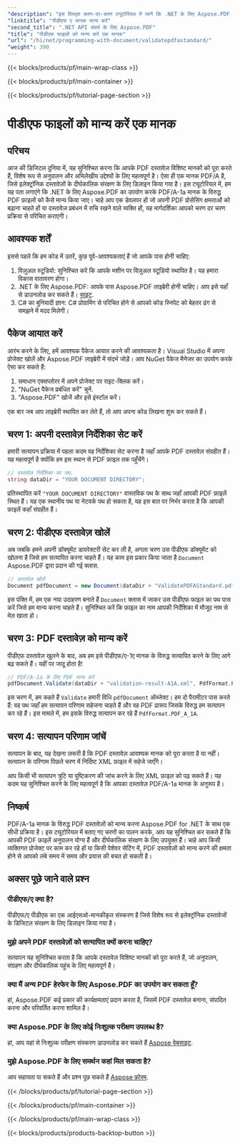 ```yaml
---
"description": "इस विस्तृत चरण-दर-चरण ट्यूटोरियल में जानें कि .NET के लिए Aspose.PDF का उपयोग करके PDF/A-1a मानक के विरुद्ध PDF फ़ाइलों को कैसे सत्यापित किया जाए।"
"linktitle": "पीडीएफ ए मानक मान्य करें"
"second_title": ".NET API संदर्भ के लिए Aspose.PDF"
"title": "पीडीएफ फाइलों को मान्य करें एक मानक"
"url": "/hi/net/programming-with-document/validatepdfastandard/"
"weight": 390
---
```


{{< blocks/products/pf/main-wrap-class >}}

{{< blocks/products/pf/main-container >}}

{{< blocks/products/pf/tutorial-page-section >}}

# पीडीएफ फाइलों को मान्य करें एक मानक

## परिचय

आज की डिजिटल दुनिया में, यह सुनिश्चित करना कि आपके PDF दस्तावेज़ विशिष्ट मानकों को पूरा करते हैं, विशेष रूप से अनुपालन और अभिलेखीय उद्देश्यों के लिए महत्वपूर्ण है। ऐसा ही एक मानक PDF/A है, जिसे इलेक्ट्रॉनिक दस्तावेज़ों के दीर्घकालिक संरक्षण के लिए डिज़ाइन किया गया है। इस ट्यूटोरियल में, हम यह पता लगाएंगे कि .NET के लिए Aspose.PDF का उपयोग करके PDF/A-1a मानक के विरुद्ध PDF फ़ाइलों को कैसे मान्य किया जाए। चाहे आप एक डेवलपर हों जो अपनी PDF प्रोसेसिंग क्षमताओं को बढ़ाना चाहते हों या दस्तावेज़ प्रबंधन में रुचि रखने वाले व्यक्ति हों, यह मार्गदर्शिका आपको चरण दर चरण प्रक्रिया से परिचित कराएगी।

## आवश्यक शर्तें

इससे पहले कि हम कोड में उतरें, कुछ पूर्व-आवश्यकताएं हैं जो आपके पास होनी चाहिए:

1. विज़ुअल स्टूडियो: सुनिश्चित करें कि आपके मशीन पर विज़ुअल स्टूडियो स्थापित है। यह हमारा विकास वातावरण होगा।
2. .NET के लिए Aspose.PDF: आपके पास Aspose.PDF लाइब्रेरी होनी चाहिए। आप इसे यहाँ से डाउनलोड कर सकते हैं। [साइट](https://releases.aspose.com/pdf/net/).
3. C# का बुनियादी ज्ञान: C# प्रोग्रामिंग से परिचित होने से आपको कोड स्निपेट को बेहतर ढंग से समझने में मदद मिलेगी।

## पैकेज आयात करें

आरंभ करने के लिए, हमें आवश्यक पैकेज आयात करने की आवश्यकता है। Visual Studio में अपना प्रोजेक्ट खोलें और Aspose.PDF लाइब्रेरी में संदर्भ जोड़ें। आप NuGet पैकेज मैनेजर का उपयोग करके ऐसा कर सकते हैं:

1. समाधान एक्सप्लोरर में अपने प्रोजेक्ट पर राइट-क्लिक करें।
2. "NuGet पैकेज प्रबंधित करें" चुनें.
3. "Aspose.PDF" खोजें और इसे इंस्टॉल करें।

एक बार जब आप लाइब्रेरी स्थापित कर लेते हैं, तो आप अपना कोड लिखना शुरू कर सकते हैं।

## चरण 1: अपनी दस्तावेज़ निर्देशिका सेट करें

हमारी सत्यापन प्रक्रिया में पहला कदम वह निर्देशिका सेट करना है जहाँ आपके PDF दस्तावेज़ संग्रहीत हैं। यह महत्वपूर्ण है क्योंकि हम इस स्थान से PDF फ़ाइल तक पहुँचेंगे।

```csharp
// दस्तावेज़ निर्देशिका का पथ.
string dataDir = "YOUR DOCUMENT DIRECTORY";
```

प्रतिस्थापित करें `"YOUR DOCUMENT DIRECTORY"` वास्तविक पथ के साथ जहाँ आपकी PDF फ़ाइलें स्थित हैं। यह एक स्थानीय पथ या नेटवर्क पथ हो सकता है, यह इस बात पर निर्भर करता है कि आपकी फ़ाइलें कहाँ संग्रहीत हैं।

## चरण 2: पीडीएफ दस्तावेज़ खोलें

अब जबकि हमने अपनी डॉक्यूमेंट डायरेक्टरी सेट कर ली है, अगला चरण उस पीडीएफ डॉक्यूमेंट को खोलना है जिसे हम सत्यापित करना चाहते हैं। यह काम इस प्रकार किया जाता है `Document` Aspose.PDF द्वारा प्रदान की गई क्लास.

```csharp
// दस्तावेज़ खोलें
Document pdfDocument = new Document(dataDir + "ValidatePDFAStandard.pdf");
```

इस पंक्ति में, हम एक नया उदाहरण बनाते हैं `Document` क्लास में जाकर उस पीडीएफ फाइल का पथ पास करें जिसे हम मान्य करना चाहते हैं। सुनिश्चित करें कि फ़ाइल का नाम आपकी निर्देशिका में मौजूद नाम से मेल खाता हो।

## चरण 3: PDF दस्तावेज़ को मान्य करें

पीडीएफ दस्तावेज़ खुलने के बाद, अब हम इसे पीडीएफ/ए-1ए मानक के विरुद्ध सत्यापित करने के लिए आगे बढ़ सकते हैं। यहीं पर जादू होता है!

```csharp
// PDF/A-1a के लिए PDF मान्य करें
pdfDocument.Validate(dataDir + "validation-result-A1A.xml", PdfFormat.PDF_A_1A);
```

इस चरण में, हम कहते हैं `Validate` हमारी विधि `pdfDocument` ऑब्जेक्ट। हम दो पैरामीटर पास करते हैं: वह पथ जहाँ हम सत्यापन परिणाम सहेजना चाहते हैं और वह PDF प्रारूप जिसके विरुद्ध हम सत्यापन कर रहे हैं। इस मामले में, हम इसके विरुद्ध सत्यापन कर रहे हैं `PdfFormat.PDF_A_1A`.

## चरण 4: सत्यापन परिणाम जांचें

सत्यापन के बाद, यह देखना ज़रूरी है कि PDF दस्तावेज़ आवश्यक मानक को पूरा करता है या नहीं। सत्यापन के परिणाम पिछले चरण में निर्दिष्ट XML फ़ाइल में सहेजे जाएँगे।

आप किसी भी सत्यापन त्रुटि या पुष्टिकरण की जांच करने के लिए XML फ़ाइल को पढ़ सकते हैं। यह कदम यह सुनिश्चित करने के लिए महत्वपूर्ण है कि आपका दस्तावेज़ PDF/A-1a मानक के अनुरूप है।

## निष्कर्ष

PDF/A-1a मानक के विरुद्ध PDF दस्तावेज़ों को मान्य करना Aspose.PDF for .NET के साथ एक सीधी प्रक्रिया है। इस ट्यूटोरियल में बताए गए चरणों का पालन करके, आप यह सुनिश्चित कर सकते हैं कि आपकी PDF फ़ाइलें अनुपालन योग्य हैं और दीर्घकालिक संरक्षण के लिए उपयुक्त हैं। चाहे आप किसी व्यक्तिगत प्रोजेक्ट पर काम कर रहे हों या किसी पेशेवर सेटिंग में, PDF दस्तावेज़ों को मान्य करने की क्षमता होने से आपको लंबे समय में समय और प्रयास की बचत हो सकती है।

## अक्सर पूछे जाने वाले प्रश्न

### पीडीएफ/ए क्या है?
पीडीएफ/ए पीडीएफ का एक आईएसओ-मानकीकृत संस्करण है जिसे विशेष रूप से इलेक्ट्रॉनिक दस्तावेजों के डिजिटल संरक्षण के लिए डिज़ाइन किया गया है।

### मुझे अपने PDF दस्तावेज़ों को सत्यापित क्यों करना चाहिए?
सत्यापन यह सुनिश्चित करता है कि आपके दस्तावेज़ विशिष्ट मानकों को पूरा करते हैं, जो अनुपालन, संग्रहण और दीर्घकालिक पहुंच के लिए महत्वपूर्ण है।

### क्या मैं अन्य PDF हेरफेर के लिए Aspose.PDF का उपयोग कर सकता हूँ?
हां, Aspose.PDF कई प्रकार की कार्यक्षमताएं प्रदान करता है, जिसमें PDF दस्तावेज़ बनाना, संपादित करना और परिवर्तित करना शामिल है।

### क्या Aspose.PDF के लिए कोई निःशुल्क परीक्षण उपलब्ध है?
हां, आप यहां से निःशुल्क परीक्षण संस्करण डाउनलोड कर सकते हैं [Aspose वेबसाइट](https://releases.aspose.com/).

### मुझे Aspose.PDF के लिए समर्थन कहां मिल सकता है?
आप सहायता पा सकते हैं और प्रश्न पूछ सकते हैं [Aspose फ़ोरम](https://forum.aspose.com/c/pdf/10).

{{< /blocks/products/pf/tutorial-page-section >}}

{{< /blocks/products/pf/main-container >}}

{{< /blocks/products/pf/main-wrap-class >}}

{{< blocks/products/products-backtop-button >}}